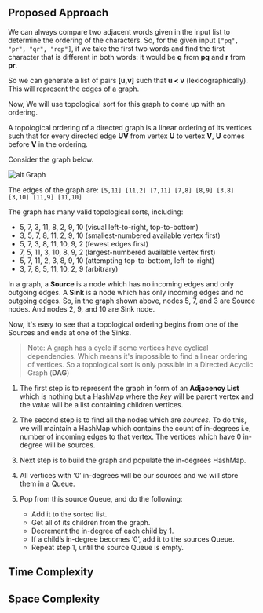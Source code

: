 ## Proposed Approach

We can always compare two adjacent words given in the input list to determine the ordering of the characters. So, for the given input `["pq", "pr", "qr", "rqp"]`, if we take the first two words and find the first character that is different in both words: it would be **q** from **pq** and **r** from **pr**.

So we can generate a list of pairs **[u,v]** such that **u < v** (lexicographically). This will represent the edges of a graph.

Now, We will use topological sort for this graph to come up with an ordering.

A topological ordering of a directed graph is a linear ordering of its vertices such that for every directed edge **UV** from vertex **U** to vertex **V**, **U** comes before **V** in the ordering.

Consider the graph below.

![alt Graph](https://upload.wikimedia.org/wikipedia/commons/thumb/0/03/Directed_acyclic_graph_2.svg/180px-Directed_acyclic_graph_2.svg.png)

The edges of the graph are: `[5,11] [11,2] [7,11] [7,8] [8,9] [3,8] [3,10] [11,9] [11,10]`

The graph has many valid topological sorts, including:

- 5, 7, 3, 11, 8, 2, 9, 10 (visual left-to-right, top-to-bottom)
- 3, 5, 7, 8, 11, 2, 9, 10 (smallest-numbered available vertex first)
- 5, 7, 3, 8, 11, 10, 9, 2 (fewest edges first)
- 7, 5, 11, 3, 10, 8, 9, 2 (largest-numbered available vertex first)
- 5, 7, 11, 2, 3, 8, 9, 10 (attempting top-to-bottom, left-to-right)
- 3, 7, 8, 5, 11, 10, 2, 9 (arbitrary)

In a graph, a **Source** is a node which has no incoming edges and only outgoing edges. A **Sink** is a node which has only incoming edges and no outgoing edges. So, in the graph shown above, nodes 5, 7, and 3 are Source nodes. And nodes 2, 9, and 10 are Sink node. 

Now, it's easy to see that a topological ordering begins from one of the Sources and ends at one of the Sinks.

>Note: A graph has a cycle if some vertices have cyclical dependencies. Which means it's impossible to find a linear ordering of vertices. So a topological sort is only possible in a Directed Acyclic Graph (**DAG**)

1. The first step is to represent the graph in form of an **Adjacency List** which is nothing but a HashMap where the *key* will be parent vertex and the *value* will be a list containing children vertices.

2. The second step is to find all the nodes which are *sources*. To do this, we will maintain a HashMap which contains the count of in-degrees i.e, number of incoming edges to that vertex. The vertices which have 0 in-degree will be sources.

3. Next step is to build the graph and populate the in-degrees HashMap.

4. All vertices with ‘0’ in-degrees will be our sources and we will store them in a Queue.

5. Pop from this source Queue, and do the following:
    - Add it to the sorted list.
    - Get all of its children from the graph.
    - Decrement the in-degree of each child by 1.
    - If a child’s in-degree becomes ‘0’, add it to the sources Queue.
    - Repeat step 1, until the source Queue is empty.

## Time Complexity

## Space Complexity